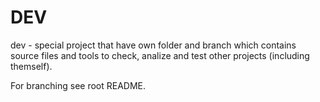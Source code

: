 # DEV

dev - special project that have own folder and branch which contains source files and tools to check, analize and test other projects (including themself).

For branching see root README.
